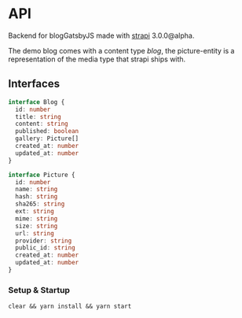 # API

Backend for blogGatsbyJS made with [strapi](https://strapi.io) 3.0.0@alpha.

The demo blog comes with a content type *blog*, the picture-entity is a representation of the media type that strapi ships with.

## Interfaces

```typescript
interface Blog {
  id: number
  title: string
  content: string
  published: boolean
  gallery: Picture[]
  created_at: number
  updated_at: number
}
```

```typescript
interface Picture {
  id: number
  name: string
  hash: string
  sha265: string
  ext: string
  mime: string
  size: string
  url: string
  provider: string
  public_id: string
  created_at: number
  updated_at: number
}
```

### Setup & Startup

```shell
clear && yarn install && yarn start
```
